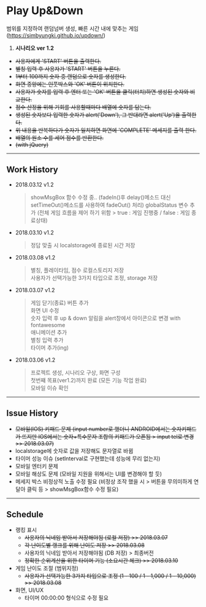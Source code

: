 # Play Up&Down
범위를 지정하여 랜덤넘버 생성, 빠른 시간 내에 맞추는 게임
(https://simbyungki.github.io/updown/)

1. **시나리오 ver 1.2**
  - ~~사용자에게 'START' 버튼을 출력한다.~~
  - ~~별칭 입력 후 사용자가 'START' 버튼을 누른다.~~
  - ~~1부터 100까지 숫자 중 랜덤으로 숫자를 생성한다.~~
  - ~~화면 중앙에는 인풋박스와 'OK' 버튼이 위치한다.~~
  - ~~사용자가 숫자를 입력 후 엔터 또는 'OK' 버튼을 클릭(터치)하면 생성된 숫자와 비교한다.~~
  - ~~점수 산정을 위해 기회를 사용할때마다 배열에 숫자를 담는다.~~
  - ~~생성된 숫자보다 입력한 숫자가 alert('Down'),
      그 반대라면 alert('Up')을 출력한다.~~
  - ~~위 내용을 반복하다가 숫자가 일치하면 화면에 'COMPLETE' 메세지를 출력 한다.~~
  - ~~배열의 원소 수를 세어 점수를 반환한다.~~
  - ~~(with jQuery)~~

---
## Work History  

- 2018.03.12 v1.2
  > showMsgBox 함수 수정 중.. (fadeIn()후 delay()메소드 대신 setTimeOut()메소드를 사용하여 fadeOut() 처리)
  > globalStatus 변수 추가 (전체 게임 흐름을 제어 하기 위함 > true : 게임 진행중 / false : 게임 종료상태)

- 2018.03.10 v1.2
  > 정답 맞출 시 localstorage에 종료된 시간 저장

- 2018.03.08 v1.2  
  > 별칭, 플레이타임, 점수 로컬스토리지 저장  
  > 사용자가 선택가능한 3가지 타입으로 조정, storage 저장  

- 2018.03.07 v1.2  
  > 게임 닫기(종료) 버튼 추가  
  > 화면 UI 수정  
    > 숫자 입력 후 up & down 알림을 alert창에서 아이콘으로 변경 with fontawesome  
    > 애니메이션 추가  
  > 별칭 입력 추가  
  > 타이머 추가(ing)  

- 2018.03.06 v1.2  
  > 프로젝트 생성, 시나리오 구상, 화면 구성  
  > 첫번쨰 목표(ver1.2)까지 완료 (모든 기능 작업 완료)  
  > 모바일 이슈 확인  

---
## Issue History
- ~~모바일(IOS) 키패드 문제 (input number로 했더니 ANDROID에서는 숫자키패드가 뜨지만 IOS에서는 숫자+특수문자 조합의 키패드가 오픈됨 > input tel로 변경 >> 2018.03.07)~~  
- localstorage에 숫자로 값을 저장해도 문자열로 바뀜  
- 타이머 성능 이슈 (setInterval로 구현했는데 성능에 무리 없는지)  
- 모바일 엔터키 문제  
- 모바일 해상도 문제 (모바일 지원을 위해서는 UI를 변경해야 할 듯)  
- 메세지 박스 비정상적 노출 수정 필요 (비정상 조작 했을 시 > 버튼을 무의미하게 연달아 클릭 등 > showMsgBox함수 수정 필요)

---
## Schedule  
- 랭킹 표시  
  - ~~사용자의 닉네임 받아서 저장해야됨 (로컬 저장) >> 2018.03.07~~  
  - ~~각 난이도별 랭크를 위해 난이도 저장 >> 2018.03.08~~   
  - 사용자의 닉네임 받아서 저장해야됨 (DB 저장) > 최종버전  
  - ~~정확한 순위계산을 위한 타이머 기능 (소요시간 체크) >> 2018.03.10~~
- 게임 난이도 조절 (범위지정)  
  - ~~사용자가 선택가능한 3가지 타입으로 조정 (1 - 100 / 1 - 1,000 / 1 - 10,000) >> 2018.03.08~~
- 화면, UI/UX  
  - 타이머 00:00:00 형식으로 수정 필요  

